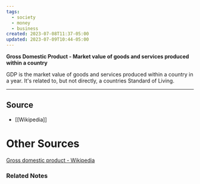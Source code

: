 ```yaml
---
tags:
  - society
  - money
  - business
created: 2023-07-08T11:37-05:00
updated: 2023-07-09T10:44-05:00
---
```

**Gross Domestic Product - Market value of goods and services produced within a country**

GDP is the market value of goods and services produced within a country in a year. It's related to, but not directly, a countries Standard of Living.

---

## Source
- [[Wikipedia]]

# Other Sources

[Gross domestic product - Wikipedia](https://en.wikipedia.org/wiki/Gross_domestic_product?wprov=sfti1)

### Related Notes